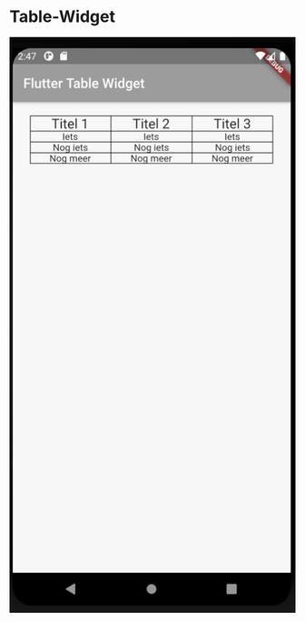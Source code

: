 # Table-Widget

![alt text](https://github.com/PokeBowlPoint/Table-Widget/blob/main/Schermafbeelding%202020-10-23%20om%2014.47.13.png)
